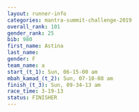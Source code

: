 ```yaml
---
layout: runner-info 
categories: mantra-summit-challenge-2019 
overall_rank: 101
gender_rank: 25
bib: 980
first_name: Astina
last_name:
gender: F
team_name: a
start_(t_1): Sun, 06-15-00 am
mbah_kamad_(t_2): Sun, 07-10-08 am
finish_(t_3): Sun, 09-34-13 am
race_time: 3-19-13
status: FINISHER
---
```

